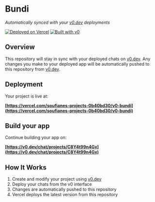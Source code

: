 # Bundi

*Automatically synced with your [v0.dev](https://v0.dev) deployments*

[![Deployed on Vercel](https://img.shields.io/badge/Deployed%20on-Vercel-black?style=for-the-badge&logo=vercel)](https://vercel.com/soufianes-projects-0b40bd30/v0-bundi)
[![Built with v0](https://img.shields.io/badge/Built%20with-v0.dev-black?style=for-the-badge)](https://v0.dev/chat/projects/C8Y4t99n4Gx)

## Overview

This repository will stay in sync with your deployed chats on [v0.dev](https://v0.dev).
Any changes you make to your deployed app will be automatically pushed to this repository from [v0.dev](https://v0.dev).

## Deployment

Your project is live at:

**[https://vercel.com/soufianes-projects-0b40bd30/v0-bundi](https://vercel.com/soufianes-projects-0b40bd30/v0-bundi)**

## Build your app

Continue building your app on:

**[https://v0.dev/chat/projects/C8Y4t99n4Gx](https://v0.dev/chat/projects/C8Y4t99n4Gx)**

## How It Works

1. Create and modify your project using [v0.dev](https://v0.dev)
2. Deploy your chats from the v0 interface
3. Changes are automatically pushed to this repository
4. Vercel deploys the latest version from this repository